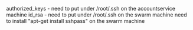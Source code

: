 authorized_keys - need to put under /root/.ssh on the accountservice machine
id_rsa - need to put under /root/.ssh on the swarm machine
need to install "apt-get install sshpass" on the swarm machine